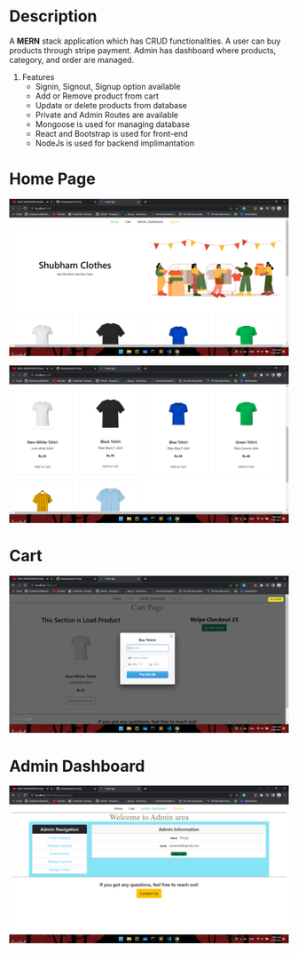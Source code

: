 # Description

A **MERN** stack application which has CRUD functionalities. A user can buy products through stripe payment.
Admin has dashboard where products, category, and order are managed.
1. Features
   - Signin, Signout, Signup option available
   - Add or Remove product from cart
   - Update or delete products from database
   - Private and Admin Routes are available
   - Mongoose is used for managing database
   - React and  Bootstrap is used for front-end
   - NodeJs is used for backend implimantation

    

# Home Page
![Home Page](home1.png)


![Home Page](home2.png)



# Cart

![Cart Page](cart.png)


# Admin Dashboard

![Dashboard Page](AdminDasboard.png)

